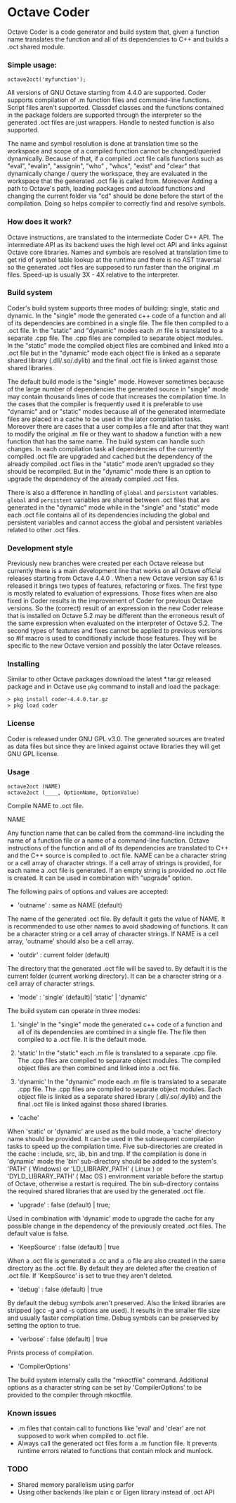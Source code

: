 # Octave Coder

Octave Coder is a code generator and build system that, given a function name translates the function and all of its dependencies to C++ and builds a .oct shared module.
  
### Simple usage:

    octave2oct('myfunction');

All versions of GNU Octave starting from 4.4.0 are supported. Coder supports compilation of .m function files and command-line functions. Script files aren't supported. Classdef classes and the functions contained in the package folders are supported through the interpreter so the generated .oct files are just wrappers. Handle to nested function is also supported. 

The name and symbol resolution is done at translation time so the workspace and scope of a compiled function cannot be changed/queried dynamically. Because of that, if a compiled .oct file calls functions such as "eval", "evalin", "assignin", "who" , "whos", "exist" and "clear" that dynamically change / query the workspace, they are evaluated in the workspace that the generated .oct file is called from. Moreover Adding a path to Octave's path, loading packages and autoload functions and changing the current folder via "cd" should be done before the start of the compilation. Doing so helps compiler to correctly find and resolve symbols.

### How does it work?
Octave instructions, are translated to the intermediate Coder C++ API. The intermediate API as its backend uses the high level oct API and links against Octave core libraries. Names and symbols are resolved at translation time to get rid of symbol table lookup at the runtime and there is no AST traversal so the generated .oct files are supposed to run faster than the original .m files. Speed-up is usually 3X - 4X relative to the interpreter.

### Build system
Coder's build system supports three modes of building: single, static and dynamic. In the "single" mode the generated c++ code of a function and all of its dependencies are combined in a single file. The file then compiled to a .oct file. In the "static" and "dynamic" modes each .m file is translated to a separate .cpp file. The .cpp files are compiled to separate object modules. In the "static" mode the compiled object files are combined and linked into a .oct file but in the "dynamic" mode each object file is linked as a separate shared library (.dll/.so/.dylib) and the final .oct file is linked against those shared libraries.

The default build mode is the "single" mode. However sometimes because of the large number of dependencies the generated source in "single" mode may contain thousands lines of code that increases the compilation time. In the cases that the compiler is frequently used it is preferable to use "dynamic" and or "static" modes because all of the generated intermediate files are placed in a cache to be used in the later compilation tasks. Moreover there are cases that a user compiles a file and after that they want to modify the original .m file or they want to shadow a function with a new function that has the same name. The build system can handle such changes. In each compilation task all dependencies of the currently compiled .oct file are upgraded and cached but the dependency of the already compiled .oct files in the "static" mode aren't upgraded so they should be recompiled. But in the "dynamic" mode there is an option to upgrade the dependency of the already compiled .oct files.

There is also a difference in handling of `global` and `persistent` variables. `global` and `persistent` variables are shared between .oct files that are generated in the "dynamic" mode while in the "single" and "static" mode each .oct file contains all of its dependencies including the global and persistent variables and cannot access the global and persistent variables related to other .oct files. 

### Development style
Previously new branches were created per each Octave release but currently there is a main development line that works on all Octave official releases starting from Octave 4.4.0 . When a new Octave version say 6.1 is released it brings two types of features, refactoring or fixes. The first type is mostly related to evaluation of expressions. Those fixes when are also fixed in Coder results in the improvement of Coder for previous Octave versions. So the (correct) result of an expression in the new Coder release that is installed on Octave 5.2 may be different than the erroneous result of the same expression when evaluated on the interpreter of Octave 5.2. The second types of features and fixes cannot be applied to previous versions so #if macro is used to conditionally include those features. They will be specific to the new Octave version and possibly the later Octave releases.

### Installing

Similar to other Octave packages download the latest *.tar.gz released package and in Octave use `pkg` command to install and load the package:

    > pkg install coder-4.4.0.tar.gz
    > pkg load coder

### License

Coder is released under GNU GPL v3.0. The generated sources are treated as data files but since they are linked against octave libraries they will get GNU GPL license.

### Usage

    octave2oct (NAME)
    octave2oct (____, OptionName, OptionValue)

Compile NAME to .oct file. 

NAME

Any function name that can be called from the command-line including the name of a function file or a name of a command-line function.
Octave instructions of the function and all of its dependencies are translated to C++ and the C++ source is compiled to .oct file.  NAME can be a character string or a cell array of character strings. If a cell array of strings is provided, for each name a .oct file is generated. If an empty string is provided no .oct file is created. It can be used in combination with "upgrade" option.

The following pairs of options and values are accepted:

- 'outname'    :   same as NAME (default)

The name of the generated .oct file. By default it gets the value of NAME. It is recommended to use other names to avoid shadowing of functions. It can be a character string or a cell array of character strings. If NAME is a cell array, 'outname' should also be a cell array.

- 'outdir'     :   current folder (default)

The directory that the generated .oct file will be saved to. By default it is the current folder (current working directory). It can be a character string or a cell array of character strings.

- 'mode'       :   'single' (default)| 'static' | 'dynamic'

The build system can operate in three modes:

1. 'single'
In the "single" mode the generated c++ code of a function and all of its dependencies are combined in a single file. The file then compiled to a .oct file. It is the default mode.

2. 'static'
In the "static" each .m file is translated to a separate .cpp file. The .cpp files are compiled to separate object modules. The compiled object files are then combined and linked into a .oct file.

3. 'dynamic'
In the "dynamic" mode each .m file is translated to a separate .cpp file. The .cpp files are compiled to separate object modules. Each object file is linked as a separate shared library (.dll/.so/.dylib) and the final .oct file is linked against those shared libraries.


- 'cache'   

When 'static' or 'dynamic' are used as the build mode, a 'cache' directory name should be provided. It can be used in the subsequent compilation tasks to speed up the compilation time. Five sub-directories are created in the cache : include, src, lib, bin and tmp. If the compilation is done in 'dynamic' mode the 'bin' sub-directory should be added to the system's 'PATH' ( Windows) or 'LD_LIBRARY_PATH'  ( Linux )  or 'DYLD_LIBRARY_PATH' ( Mac OS ) environment variable before the startup of Octave, otherwise a restart is required. The bin sub-directory contains the required shared libraries that are used by the generated .oct file.

- 'upgrade'    :   false (default) | true;

Used in combination with 'dynamic' mode to upgrade the cache for any possible change in the dependency of the previously created .oct files. The default value is false.

- 'KeepSource' :   false (default) | true

When a .oct file is generated a .cc and a .o file are also created in the same directory as the .oct file. By default they are deleted after the creation of .oct file. If 'KeepSource' is set to true they aren't deleted.

- 'debug'      :   false (default) | true

By default the debug symbols aren't preserved. Also the linked libraries are stripped (gcc -g and -s options are used). It results in the smaller file size and usually faster compilation time. Debug symbols can be preserved by setting the option to true.

- 'verbose' :   false (default) | true

Prints process of compilation.

- 'CompilerOptions' 

The build system internally calls the "mkoctfile" command. Additional options as a character string can be set by 'CompilerOptions' to be provided to the compiler through mkoctfile.

### Known issues

- .m files that contain call to functions like 'eval' and 'clear' are not supposed to work when compiled to .oct file.
- Always call the generated oct files form a .m function file. It prevents runtime errors related to functions that contain mlock and munlock.
 
### TODO

- Shared memory parallelism using parfor
- Using other backends like plain c or Eigen library instead of .oct API
